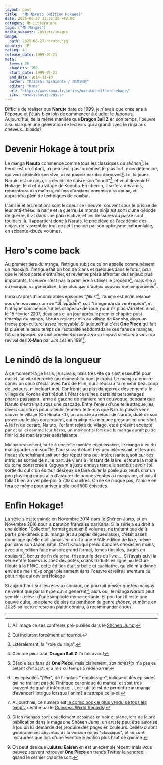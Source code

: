 ```yaml
---
layout: post
title:  "📚 Naruto (édition Hokage)"
date: 2025-06-27 13:38:38 +02:00
category: 📚 Littérature
tags: ["📚 Mangas"]
media_subpath: /assets/images
image:
  path: 2025-06-27-naruto.jpg
country: JP
rating: 4
release_date: 1999-09-21
meta:
  tomes: 36
  chapters: 700
  start_date: 1999-09-21
  end_date: 2014-11-10
  author: "Masashi Kishimoto / 岸本斉史"
  editor: "Kana"
  url: "https://www.kana.fr/series/naruto-edition-hokage/"
  isbn: "978-2-50511-702-5"
---
```


Difficile de réaliser que **Naruto** date de 1999, je n'avais que onze ans à l'époque et j'étais bien loin de commencer à étudier le Japonais. Aujourd'hui, de la même manière que **Dragon Ball Z** en son temps, l'oeuvre a su marquer une génération de lecteurs qui a grandi avec le ninja aux cheveux...blonds?

# Devenir Hokage à tout prix

Le manga **Naruto** commence comme tous les classiques du *shônen*[^1]: le héros est un enfant, un peu seul, pas forcément le plus fort, mais déterminé, qui veut atteindre son rêve, et va passer par des épreuves[^2]. Ici, le jeune Naruto est un ninja, il a décidé de suivre son "nindô"[^3], et veut devenir le Hokage, le chef du village de Konoha. En chemin, il se fera des amis, rencontrera des maîtres, ralliera d'anciens ennemis à sa cause, et apprendra plein de techniques de combat.

L'amitié et les relations sont le coeur de l'oeuvre, souvent sous le prisme de leur anti-thèse: la haine et la guerre. Le monde ninja est sorti d'une période de guerre, il vit dans une paix relative, et les blessures du passé sont toujours là. Il appartient donc à Naruto, le pire élève de l'académie des ninjas, de rassembler tout ce petit monde par son optimisme inébranlable, en soixante-douze volumes.

# Hero's come back

Au premier tiers du manga, l'intrigue subit ce qu'on appelle communément un *timeskip*: l'intrigue fait un bon de 2 ans et quelques dans le futur, pour que le héros parte s'entraîner, et revienne prêt à affronter des enjeux plus importants. L'oeuvre n'est pas la première à utiliser le procédé[^4], mais elle a su marquer sa génération, bien plus que d'autres oeuvres contemporaines[^5].

Lorsqu'après d'innombrables épisodes "*filler*"[^6], l'animé est enfin relancé sous le nouveau nom de "<ruby>Shippûden<rt>疾風伝</rt></ruby>", soit "la légende du vent rapide", et l'intrigue commence sur les chapeaux de roue, pour ne plus s'arrêter. Ainsi, le 15 Février 2007, deux ans et un jour après le premier chapitre post-*timeskip* du manga, Naruto revient enfin au village de Konoha, dans un fracas pop-culturel assez incroyable. Si aujourd'hui c'est **One Piece** qui fait la pluie et le beau temps de l'actualité hebdomadaire des fans de mangas, fût une époque, ce seul premier épisode a eu un impact similaire à celui du revival des **X-Men** par *Jim Lee* en 1991[^7].

# Le nindô de la longueur

A ce moment-là, je lisais, je suivais, mais très vite ça s'est essoufflé pour moi et j'ai vite décroché (au moment du pont je crois). Le manga a encore connu un coup d'éclat avec l'arc de Pain, qui a réussi à faire venir beaucoup de lecteurs, m'incluant moi. Confronté au plus dangereux des ennemis, le village de Konoha était réduit à l'état de ruines, certains personnages phares passaient l'arme à gauche de manière non équivoque, pendant que Naruto s'entraînait sous une cascade. Entre l'enjeu d'une telle attaque, les divers sacrifices pour ralentir l'ennemi le temps que Naruto puisse venir sauver le village (Oh Hinata <3), on assiste au retour de Naruto, doté de son *power-up* le plus conséquent, qui éradique la menace presque en *one-shot*. A la fin de cet arc, Naruto, l'enfant rejeté du village, est à présent accepté par celui-ci comme leur héros, un moment si fort que le manga aurait pu se finir ici de manière très satisfaisante.

Malheureusement, suite à une telle montée en puissance, le manga a eu du mal à garder son souffle, l'arc suivant étant très peu intéressant, et les arcs finaux s'enchaînant soit sur des répétitions peu intéressantes, soit sur des intrigues sorties de nulle part. Je viens à l'instant de la lire, et toute la moitié du tome consacrée à Kaguya m'a juste ennuyé tant elle semblait avoir été sortie du cul d'un éditeur désireux de faire durer la poule aux oeufs d'or un peu plus longtemps afin d'assurer de bonnes ventes au magazine, et puis il fallait bien arriver pile-poil à 700 chapitres. On ne se moque pas, l'anime en fera de même pour arriver à pile-poil 500 épisodes.

# Enfin Hokage!

La série s'est terminée en Novembre 2014 dans le Shônen Jump, et en Novembre 2016 pour la parution française par Kana. Si la série a eu droit à une édition "Collector" format géant en 8 volumes, ne traitant que de la partie pré-timeskip du manga (et au papier dégueulasse), c'était assez dommage qu'elle n'ait jamais eu droit à une VRAIE édition de luxe, même pas dans son Japon natal. C'est Kana qui prend donc les choses en mains, avec une édition faite maison: grand format, tomes doubles, pages en couleurs[^8], bonus de fin de tome, frise sur le dos du livre,... Si j'avais suivi la série entre tomes lus chez des potes, scans traduits en ligne, ou lecture filoute à la FNAC, cette édition était si belle et qualitative, qu'elle m'a donné envie de me (re)-plonger pleinement dans l'oeuvre et relire l'aventure du petit ninja qui devient Hokage.

Si aujourd'hui, sur les réseaux sociaux, on pourrait penser que les mangas ne vivent que par la hype qu'ils génèrent[^9], alors oui, le manga *Naruto* peut sembler relever d'une simplicité déconcertante. Et pourtant il reste une oeuvre culte, une pierre de plus du panthéon du genre *shônen*, et même en 2025, sa lecture reste un plaisir continu, à recommander à tous.


* * *
[^1]: A l'image de ses confrères pré-publiés dans le [Shônen Jump](/posts/jump-lage-dor-du-manga/).
[^2]: Qui incluront forcément un tournoi.
[^3]: Littéralement, la "voie du ninja".
[^4]: Comme pour tout, **Dragon Ball Z** l'a fait avant!
[^5]: Désolé aux fans de **One Piece**, mais clairement, son *timeskip* n'a pas eu autant d'impact, et a mis du temps à redémarrer.
[^6]: Les épisodes "*filler*", de l'anglais "remplissage", indiquent des épisodes qui ne traitent pas de l'intrigue canonique du manga, et sont très souvent de qualité inférieure... Leur utilité est de permettre au manga d'avancer l'intrigue lorsque l'animé a rattrapé celle-ci.
[^7]: Aujourd'hui, ce numéro est [le comic book le plus vendu de tous les temps](https://marvel.fandom.com/wiki/X-Men_Vol_2_1#Trivia), certifié par le [Guinness World Records](https://www.guinnessworldrecords.com/world-records/83943-best-selling-comic-single-edition).
[^8]: Si les mangas sont usuellement dessinés en noir et blanc, lors de la pré-publication dans le magazine Shônen Jump, un artiste peut être autorisé à (ou on lui demande de) produire des pages en couleurs. Celles-ci sont généralement absentes de la version reliée "classique", et ne sont restaurées que lors d'une éventuelle édition plus haut de gamme.
[^9]: On peut dire que **Jujutsu Kaisen** en est un exemple récent, mais vous pouvez souvent retrouver **One Piece** en trends Twitter le vendredi quand le dernier chapitre sort.